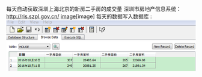 每天自动获取深圳上海北京的新房二手房的成交量
深圳市房地产信息系统：http://ris.szpl.gov.cn/
[image](http://www.30daydo.com/uploads/article/20161012/a174e3e3ea03c9c2f275c2c05ea83dd3.PNG)[image]
每天的数据写入数据库
:![](resource/pic1.PNG)
